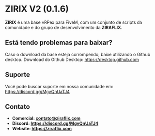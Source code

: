 # ZIRIX V2 (0.1.6)
**ZIRIX** é uma base vRPex para FiveM, com um conjunto de scripts da comunidade e do grupo de desenvolvimento da **ZIRAFLIX**.

## Está tendo problemas para baixar?
Caso o download da base esteja corrompendo, baixe utilizando o Github desktop.
Download do Github Desktop: https://desktop.github.com

## Suporte
Você pode buscar suporte em nossa comunidade em: https://discord.gg/MgvQnUaTJ4

## Contato
- **Comercial: contato@ziraflix.com**
- **Discord: https://discord.gg/MgvQnUaTJ4**
- **Website: https://ziraflix.com**
